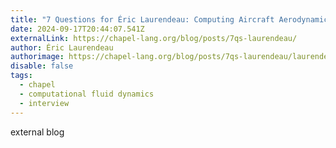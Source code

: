 ```yaml
---
title: "7 Questions for Éric Laurendeau: Computing Aircraft Aerodynamics in Chapel"
date: 2024-09-17T20:44:07.541Z
externalLink: https://chapel-lang.org/blog/posts/7qs-laurendeau/
author: Éric Laurendeau
authorimage: https://chapel-lang.org/blog/posts/7qs-laurendeau/laurendeau.jpg
disable: false
tags:
  - chapel
  - computational fluid dynamics
  - interview
---
```

external blog